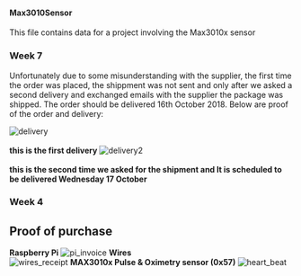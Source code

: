 #### Max3010Sensor
This file contains data for a project involving the Max3010x sensor
### Week 7
Unfortunately due to some misunderstanding with the supplier, the first time the order was placed, the shippment was not sent and only after we asked a second delivery and exchanged emails with the supplier the package was shipped.
The order should be delivered 16th October 2018.
Below are proof of the order and delivery:

![delivery](https://user-images.githubusercontent.com/43187603/47047928-ff022480-d166-11e8-8d6f-1728315acda6.PNG)<br><br>
**this is the first delivery**
![delivery2](https://user-images.githubusercontent.com/43187603/47048066-47b9dd80-d167-11e8-9640-52cad40db99c.PNG)<br><br>
**this is the second time we asked for the shipment and It is scheduled to be delivered Wednesday 17 October** 



### Week 4
## Proof of purchase
**Raspberry Pi**
![pi_invoice](https://user-images.githubusercontent.com/43187603/46380020-c5adbd00-c66e-11e8-900e-35b367c0bb0c.jpg)
**Wires**<br>
![wires_receipt](https://user-images.githubusercontent.com/43187603/46379957-867f6c00-c66e-11e8-8fb0-836faa98e8e6.jpg)
**MAX3010x Pulse & Oximetry sensor (0x57)**
![heart_beat](https://user-images.githubusercontent.com/43187603/46379917-65b71680-c66e-11e8-970e-56de38003e65.png)

